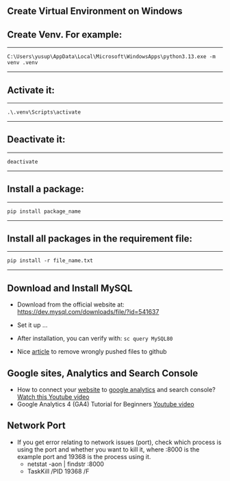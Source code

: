 
## Create Virtual Environment on Windows

Create Venv. For example:
---
---
```
C:\Users\yusup\AppData\Local\Microsoft\WindowsApps\python3.13.exe -m venv .venv
```
---
Activate it:
---
---
```
.\.venv\Scripts\activate
```
---
Deactivate it:
---
---
```
deactivate
```
---
Install a package:
---
---
```
pip install package_name
```
---
Install all packages in the requirement file:
---
---
```
pip install -r file_name.txt
```
---
## Download and Install MySQL

- Download from the official website at: https://dev.mysql.com/downloads/file/?id=541637
- Set it up ...
- After installation, you can verify with: `sc query MySQL80`

- Nice [article](https://dev.to/kodebae/how-to-remove-a-leaked-env-file-from-github-permanently-3lei) to remove wrongly pushed files to github

## Google sites, Analytics and Search Console

- How to connect your [website](https://sites.google.com/view/chatbot-germano/scenario?authuser=0) to [google analytics](https://analytics.google.com/analytics/web/provision/#/p487121650/reports/intelligenthome?params=_u..nav%3Dmaui&collectionId=user) and search console? [Watch this Youtube video](https://www.youtube.com/watch?v=QiPvlznkA7k) 
- Google Analytics 4 (GA4) Tutorial for Beginners [Youtube video](https://www.youtube.com/watch?v=S7r83NvINiM)


## Network Port
- If you get error relating to network issues (port), check which process is using the port and whether you want to kill it, where :8000 is the example port and 19368 is the process using it.
    - netstat -aon | findstr :8000
    - TaskKill /PID 19368 /F 
